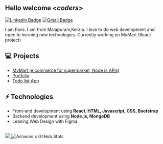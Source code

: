 <h2> Hello welcome <<i>coders</i>></h2>

[![Linkedin Badge](https://img.shields.io/badge/-Lindkeden-blue?style=flat-square&logo=Linkedin&logoColor=white&link=https://www.linkedin.com/in/salmanulfaris2933)](https://www.linkedin.com/in/salmanulfaris2933/) 
[![Gmail Badge](https://img.shields.io/badge/-Gmail-Red?style=flat-square&logo=Gmail&logoColor=white&link=mailto:salmanulfaris.villoor@gmail.com)](mailto:salmanulfaris.villoor@gmail.com)

I am Faris. I am from Malapuram,Kerala. I love to do web development and open to learning new technologies.
Currently working on MyMart (React project)

## 💻 Projects
* [MyMart (e commerce for supermarket, Node js APIs)](https://github.com/faris8891/My-Mart)
* [Portfolio ](https://github.com/faris8891/Portfolio)
* [Todo list App](https://github.com/faris8891/ReduxPlaygroundProject)

## ⚡ Technologies 
- Front-end development using **React, HTML, Javascript, CSS, Bootstrap**
- Backend development using **Node.js, MongoDB**
- Leaning Web Design with Figma

## <a href="https://github.com/Neel2904">
  <img src="https://github-readme-stats.vercel.app/api/top-langs/?username=faris8891&theme=radical&hide=glsl,python" />
</a>

<img src="https://github-readme-stats.vercel.app/api?username=faris8891&&show_icons=true&theme=radical&line_height=27&v=5" alt="Ashwani's GitHub Stats" />
